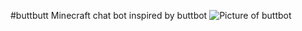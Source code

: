 #buttbutt
Minecraft chat bot inspired by buttbot
![Picture of buttbot](http://buttbot.googlecode.com/svn/trunk/buttbot.gif)
